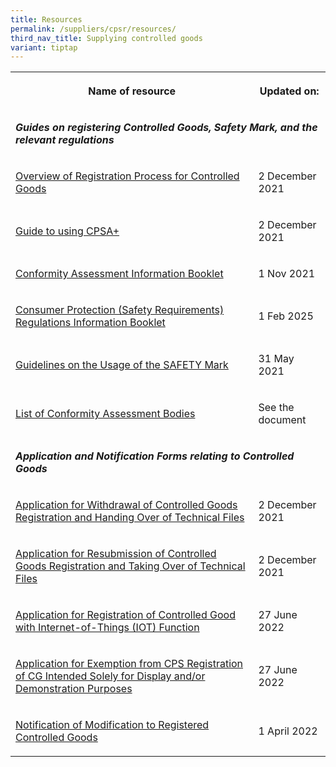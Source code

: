 ```yaml
---
title: Resources
permalink: /suppliers/cpsr/resources/
third_nav_title: Supplying controlled goods
variant: tiptap
---
```

<table style="minWidth: 50px">
<colgroup>
<col>
<col>
</colgroup>
<tbody>
<tr>
<th rowspan="1" colspan="1">
<p>Name of resource</p>
</th>
<th rowspan="1" colspan="1">
<p>Updated on:</p>
</th>
</tr>
<tr>
<td rowspan="1" colspan="2">
<p><strong><em>Guides on registering Controlled Goods, Safety Mark, and the relevant regulations</em></strong>
</p>
</td>
</tr>
<tr>
<td rowspan="1" colspan="1">
<p><a href="/files/overview-cps-registration.pdf" rel="noopener noreferrer nofollow" target="_blank">Overview of Registration Process for Controlled Goods</a>
</p>
</td>
<td rowspan="1" colspan="1">
<p>2 December 2021</p>
</td>
</tr>
<tr>
<td rowspan="1" colspan="1">
<p><a href="/images/cpsr-resources/guide-to-sdoc-application-and-renewal.pdf" rel="noopener noreferrer nofollow" target="_blank">Guide to using CPSA+</a>
</p>
</td>
<td rowspan="1" colspan="1">
<p>2 December 2021</p>
</td>
</tr>
<tr>
<td rowspan="1" colspan="1">
<p><a href="/images/cpsr-resources/cab-info-booklet.pdf" rel="noopener noreferrer nofollow" target="_blank">Conformity Assessment Information Booklet</a>
</p>
</td>
<td rowspan="1" colspan="1">
<p>1 Nov 2021</p>
</td>
</tr>
<tr>
<td rowspan="1" colspan="1">
<p><a href="/files/cps-info-booklet.pdf" rel="noopener noreferrer nofollow" target="_blank">Consumer Protection (Safety Requirements) Regulations Information Booklet</a>
</p>
</td>
<td rowspan="1" colspan="1">
<p>1 Feb 2025</p>
</td>
</tr>
<tr>
<td rowspan="1" colspan="1">
<p><a href="/images/cpsr-resources/guidelines-on-the-usage-of-the-safety-mark.pdf" rel="noopener noreferrer nofollow" target="_blank">Guidelines on the Usage of the SAFETY Mark</a>
</p>
</td>
<td rowspan="1" colspan="1">
<p>31 May 2021</p>
</td>
</tr>
<tr>
<td rowspan="1" colspan="1">
<p><a href="https://www.go.gov.sg/list-of-cps-cab" rel="noopener noreferrer nofollow" target="_blank">List of Conformity Assessment Bodies</a>
</p>
</td>
<td rowspan="1" colspan="1">
<p>See the document</p>
</td>
</tr>
<tr>
<td rowspan="1" colspan="2">
<p></p>
<p><strong><em>Application and Notification Forms relating to Controlled Goods</em></strong>
</p>
</td>
</tr>
<tr>
<td rowspan="1" colspan="1">
<p><a href="/images/cpsr-application-info/coc-11a-transfer-of-coc.pdf" rel="noopener noreferrer nofollow" target="_blank">Application for Withdrawal of Controlled Goods Registration and Handing Over of Technical Files</a>
</p>
</td>
<td rowspan="1" colspan="1">
<p>2 December 2021</p>
</td>
</tr>
<tr>
<td rowspan="1" colspan="1">
<p><a href="/images/cpsr-application-info/coc-11b-transfer-of-coc.pdf" rel="noopener noreferrer nofollow" target="_blank">Application for Resubmission of Controlled Goods Registration and Taking Over of Technical Files</a>
</p>
</td>
<td rowspan="1" colspan="1">
<p>2 December 2021</p>
</td>
</tr>
<tr>
<td rowspan="1" colspan="1">
<p><a href="/files/rs04-application-for-registration-of-controlled-good-with-iot-function.pdf" rel="noopener noreferrer nofollow" target="_blank">Application for Registration of Controlled Good with Internet-of-Things (IOT) Function</a>
</p>
</td>
<td rowspan="1" colspan="1">
<p>27 June 2022</p>
</td>
</tr>
<tr>
<td rowspan="1" colspan="1">
<p><a href="/files/rs05-application-for-exemption-from-cps-registration.pdf" rel="noopener noreferrer nofollow" target="_blank">Application for Exemption from CPS Registration of CG Intended Solely for Display and/or Demonstration Purposes</a>
</p>
</td>
<td rowspan="1" colspan="1">
<p>27 June 2022</p>
</td>
</tr>
<tr>
<td rowspan="1" colspan="1">
<p><a href="/files/notification-of-modification-to-registered-controlled-goods.pdf" rel="noopener noreferrer nofollow" target="_blank">Notification of Modification to Registered Controlled Goods</a>
</p>
</td>
<td rowspan="1" colspan="1">
<p>1 April 2022</p>
</td>
</tr>
</tbody>
</table>
<p></p>